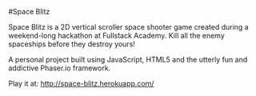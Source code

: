 #Space Blitz

Space Blitz is a 2D vertical scroller space shooter game created during a weekend-long hackathon at Fullstack Academy. Kill all the enemy spaceships before they destroy yours! 

A personal project built using JavaScript, HTML5 and the utterly fun and addictive Phaser.io framework. 

Play it at: http://space-blitz.herokuapp.com/
